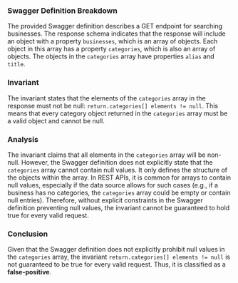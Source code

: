### Swagger Definition Breakdown
The provided Swagger definition describes a GET endpoint for searching businesses. The response schema indicates that the response will include an object with a property `businesses`, which is an array of objects. Each object in this array has a property `categories`, which is also an array of objects. The objects in the `categories` array have properties `alias` and `title`.

### Invariant
The invariant states that the elements of the `categories` array in the response must not be null: `return.categories[] elements != null`. This means that every category object returned in the `categories` array must be a valid object and cannot be null.

### Analysis
The invariant claims that all elements in the `categories` array will be non-null. However, the Swagger definition does not explicitly state that the `categories` array cannot contain null values. It only defines the structure of the objects within the array. In REST APIs, it is common for arrays to contain null values, especially if the data source allows for such cases (e.g., if a business has no categories, the `categories` array could be empty or contain null entries). Therefore, without explicit constraints in the Swagger definition preventing null values, the invariant cannot be guaranteed to hold true for every valid request.

### Conclusion
Given that the Swagger definition does not explicitly prohibit null values in the `categories` array, the invariant `return.categories[] elements != null` is not guaranteed to be true for every valid request. Thus, it is classified as a **false-positive**.
